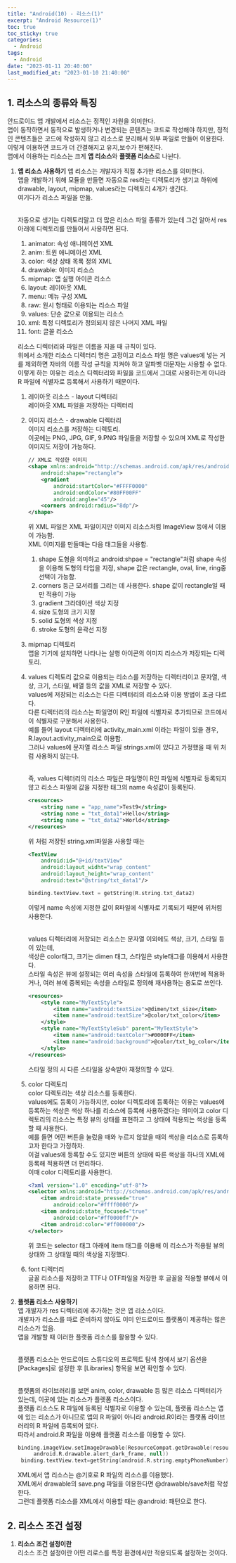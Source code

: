```yaml
---
title: "Android(10) - 리소스(1)"
excerpt: "Android Resource(1)"
toc: true
toc_sticky: true
categories:
  - Android
tags:
  - Android
date: "2023-01-11 20:40:00"
last_modified_at: "2023-01-10 21:40:00"
---
```


## 1. 리소스의 종류와 특징

안드로이드 앱 개발에서 리소스는 정적인 자원을 의미한다.<br/>
앱이 동작하면서 동적으로 발생하거나 변경되는 콘텐츠는 코드로 작성해야 하지만,
정적인 콘텐츠들은 코드에 작성하지 않고 리소스로 분리해서 외부 파일로 만들어 이용한다.<br/>
이렇게 이용하면 코드가 더 간결해지고 유지,보수가 편해진다.<br/>
앱에서 이용하는 리소스는 크게 **앱 리소스**와 **플랫폼 리소스**로 나뉜다.<br/>

1. **앱 리소스 사용하기**
   앱 리소스는 개발자가 직접 추가한 리소스를 의미한다.<br/>
   앱을 개발하기 위해 모듈을 만들면 자동으로 res라는 디렉토리가 생기고 하위에
   drawable, layout, mipmap, values라는 디렉토리 4개가 생긴다.<br/>
   여기다가 리소스 파일을 만듦.<br/><br/>

   자동으로 생기는 디렉토리말고 더 많은 리소스 파일 종류가 있는데 그건 알아서 res 아래에 디렉토리를
   만들어서 사용하면 된다.<br/>

   1. animator: 속성 애니메이션 XML
   2. anim: 트윈 애니메이션 XML
   3. color: 색상 상태 목록 정의 XML
   4. drawable: 이미지 리소스
   5. mipmap: 앱 실행 아이콘 리소스
   6. layout: 레이아웃 XML
   7. menu: 메뉴 구성 XML
   8. raw: 원시 형태로 이용되는 리소스 파일
   9. values: 단순 값으로 이용되는 리소스
   10. xml: 특정 디렉토리가 정의되지 않은 나머지 XML 파일
   11. font: 글꼴 리소스<br/>

   리소스 디렉터리와 파일은 이름을 지을 때 규칙이 있다.<br/>
   위에서 소개한 리소스 디렉터리 명은 고정이고 리소스 파일 명은 values에 넣는 거를 제외하면
   자바의 이름 작성 규칙을 지켜야 하고 알파벳 대문자는 사용할 수 없다.<br/>
   이렇게 하는 이유는 리소스 디렉터리와 파일을 코드에서 그대로 사용하는게 아니라 R 파일에 식별자로
   등록해서 사용하기 때문이다.<br/>

   1. 레이아웃 리소스 - layout 디렉터리<br/>
      레이아웃 XML 파일을 저장하는 디렉터리<br/>
   2. 이미지 리소스 - drawable 디렉터리<br/>
      이미지 리소스를 저장하는 디렉토리.<br/>
      이곳에는 PNG, JPG, GIF, 9.PNG 파일들을 저장할 수 있으며 XML로 작성한 이미지도 저장이 가능하다.<br/>

      ```xml
      // XML로 작성한 이미지
      <shape xmlns:android="http://schemas.android.com/apk/res/android"
          android:shape="rectangle">
          <gradient
              android:startColor="#FFFF0000"
              android:endColor="#80FF00FF"
              android:angle="45"/>
          <corners android:radius="8dp"/>
      </shape>
      ```

      위 XML 파일은 XML 파일이지만 이미지 리소스처럼 ImageView 등에서 이용이 가능함.<br/>
      XML 이미지를 만들때는 다음 태그들을 사용함.<br/>

      1. shape
         도형을 의미하고 android:shpae = "rectangle"처럼 shape 속성을 이용해 도형의 타입을 지정,
         shape 값은 rectangle, oval, line, ring중 선택이 가능함.
      2. corners
         둥근 모서리를 그리는 데 사용한다. shape 값이 rectangle일 때만 적용이 가능
      3. gradient
         그라데이션 색상 지정
      4. size
         도형의 크기 지정
      5. solid
         도형의 색상 지정
      6. stroke
         도형의 윤곽선 지정<br/>

   3. mipmap 디렉토리<br/>
      앱을 기기에 설치하면 나타나는 실행 아이콘의 이미지 리소스가 저장되는 디렉토리.<br/>

   4. values 디렉토리
      값으로 이용되는 리소스를 저장하는 디렉터리이고 문자열, 색상, 크기, 스타일, 배열 등의 값을
      XML로 저장할 수 있다.<br/>
      values에 저장되는 리소스는 다른 디렉터리의 리소스와 이용 방법이 조금 다르다.<br/>
      다른 디렉터리의 리소스는 파일명이 R인 파일에 식별자로 추가되므로 코드에서 이 식별자로 구분해서
      사용한다.<br/>
      예를 들어 layout 디렉터리에 activity_main.xml 이라는 파일이 있을 경우, R.layout.activity_main으로 이용함.<br/>
      그러나 values에 문자열 리소스 파일 strings.xml이 있다고 가정했을 때 위 처럼 사용하지 않는다.<br/><br/>

      즉, values 디렉터리의 리소스 파일은 파일명이 R인 파일에 식별자로 등록되지 않고 리소스 파일에 값을 지정한
      태그의 name 속성값이 등록된다.<br/>

      ```xml
      <resources>
          <string name = "app_name">Test9</string>
          <string name = "txt_data1">Hello</string>
          <string name = "txt_data2">World</string>
      </resources>
      ```

      위 처럼 저장된 string.xml파일을 사용할 때는

      ```xml
      <TextView
          android:id="@+id/textView"
          android:layout_widht="wrap_content"
          android:layout_height="wrap_content"
          android:text="@string/txt_data1"/>
      ```

      ```kotlin
      binding.textView.text = getString(R.string.txt_data2)
      ```

      이렇게 name 속성에 지정한 값이 R파일에 식별자로 기록되기 때문에 위처럼 사용한다.<br/><br/>

      values 디렉터리에 저장되는 리소스는 문자열 이외에도 색상, 크기, 스타일 등이 있는데,<br/>
      색상은 color태그, 크기는 dimen 태그, 스타일은 style태그를 이용해서 사용한다.<br/>
      스타일 속성은 뷰에 설정되는 여러 속성을 스타일에 등록하여 한꺼번에 적용하거나, 여러 뷰에
      중복되는 속성을 스타일로 정의해 재사용하는 용도로 쓰인다.<br/>

      ```xml
      <resources>
          <style name="MyTextStyle">
              <item name="android:textSize">@dimen/txt_size</item>
              <item name="android:textSize">@color/txt_color</item>
          </style>
          <style name="MyTextStyleSub" parent="MyTextStyle">
              <item name="android:textColor">#0000FF</item>
              <item name="android:background">@color/txt_bg_color</item>
          </style>
      </resources>
      ```

      스타일 정의 시 다른 스타일을 상속받아 재정의할 수 있다.<br/>

   5. color 디렉토리<br/>
      color 디렉토리는 색상 리소스를 등록한다.<br/>
      values에도 등록이 가능하지만, color 디렉토리에 등록하는 이유는 values에 등록하는 색상은
      색상 하나를 리소스에 등록해 사용하겠다는 의미이고 color 디렉토리의 리소스는 특정 뷰의 상태를 표현하고
      그 상태에 적용되는 색상을 등록할 때 사용한다.<br/>
      예를 들면 어떤 버튼을 눌렀을 때와 누르지 않았을 때의 색상을 리소스로 등록하고자 한다고 가정하자.<br/>
      이걸 values에 등록할 수도 있지만 버튼의 상태에 따른 색상을 하나의 XML에 등록해 적용하면 더 편리하다.<br/>
      이때 color 디렉토리를 사용한다.<br/>

      ```xml
      <?xml version="1.0" encoding="utf-8"?>
      <selector xmlns:android="http://schemas.android.com/apk/res/android">
          <item android:state_pressed="true"
              android:color="#ffff0000"/>
          <item android:state_focused="true"
              android:color="#ff0000ff"/>
          <item android:color="#ff000000"/>
      </selector>
      ```

      위 코드는 selector 태그 아래에 item 태그를 이용해 이 리소스가 적용될 뷰의 상태와
      그 상태일 때의 색상을 지정했다.<br/>

   6. font 디렉터리<br/>
      글꼴 리소스를 저장하고 TTF나 OTF파일을 저장한 후 글꼴을 적용할 뷰에서 이용하면 된다.<br/>

2. **플렛폼 리소스 사용하기**<br/>
   앱 개발자가 res 디렉터리에 추가하는 것은 앱 리소스이다.<br/>
   개발자가 리소스를 따로 준비하지 않아도 이미 안드로이드 플랫폼이 제공하는 많은 리소스가 있음.<br/>
   앱을 개발할 때 이러한 플랫폼 리소스를 활용할 수 있다.<br/><br/>

   플랫폼 리소스는 안드로이드 스튜디오의 프로젝트 탐색 창에서 보기 옵션을 [Packages]로 설정한 후
   [Libraries] 항목을 보면 확인할 수 있다.<br/><br/>

   플랫폼의 라이브러리를 보면 anim, color, drawable 등 많은 리소스 디렉터리가 있는데, 이곳에
   있는 리소스가 플렛폼 리소스이다.<br/>
   플랫폼 리소스도 R 파일에 등록된 식별자로 이용할 수 있는데, 플랫폼 리소스는 앱에 있는 리소스가 아니므로
   앱의 R 파일이 아니라 android.R이라는 플랫폼 라이브러리의 R 파일에 등록되어 있다.<br/>
   따라서 android.R 파일을 이용해 플랫폼 리소스를 이용할 수 있다.<br/>

   ```kotlin
   binding.imageView.setImageDrawable(ResourceCompat.getDrawable(resources,
        android.R.drawable.alert_dark_frame, null))
    binding.textView.text=getString(android.R.string.emptyPhoneNumber)
   ```

   XML에서 앱 리소스는 @기호로 R 파일의 리소스를 이용했다.<br/>
   XML에서 drawable의 save.png 파일을 이용한다면 @drawable/save처럼 작성한다.<br/>
   그런데 플랫폼 리소스를 XML에서 이용할 때는 @android: 패턴으로 한다.<br/>

## 2. 리소스 조건 설정

1. **리소스 조건 설정이란**<br/>
   리소스 조건 설정이란 어떤 리로스를 특정 환경에서만 적용되도록 설정하는 것이다.<br/>
